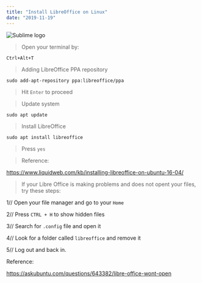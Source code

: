 ```yaml
---
title: "Install LibreOffice on Linux"
date: "2019-11-19"
---
```


![](https://i.imgur.com/t5FghyM.png "Sublime logo")

> Open your terminal by: 
```
Ctrl+Alt+T
```

> Adding LibreOffice PPA repository
```
sudo add-apt-repository ppa:libreoffice/ppa
```

> Hit <code>Enter</code> to proceed

> Update system
```
sudo apt update
```

> Install LibreOffice
```
sudo apt install libreoffice
```

> Press <code>yes</code>

> Reference: 

https://www.liquidweb.com/kb/installing-libreoffice-on-ubuntu-16-04/


> If your Libre Office is making problems and does not opent your files, try these steps:

1//  Open your file manager and go to your <code>Home</code>

2// Press <code>CTRL + H</code> to show hidden files

3// Search for <code>.config</code> file and open it

4// Look for a folder called <code>libreoffice</code> and remove it

5// Log out and back in. 

Reference:

https://askubuntu.com/questions/643382/libre-office-wont-open




